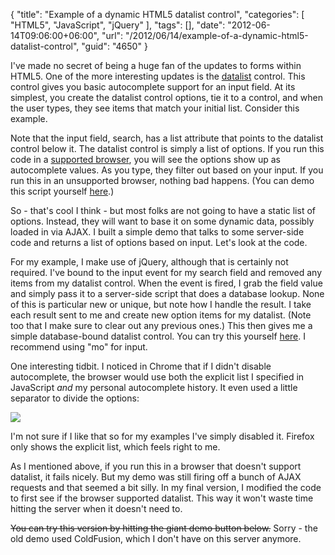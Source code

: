 {
	"title": "Example of a dynamic HTML5 datalist control",
	"categories": [
		"HTML5",
		"JavaScript",
		"jQuery"
	],
	"tags": [],
	"date": "2012-06-14T09:06:00+06:00",
	"url": "/2012/06/14/example-of-a-dynamic-html5-datalist-control",
	"guid": "4650"
}

I've made no secret of being a huge fan of the updates to forms within HTML5. One of the more interesting updates is the <a href="https://developer.mozilla.org/en/HTML/Element/datalist">datalist</a> control. This control gives you basic autocomplete support for an input field. At its simplest, you create the datalist control options, tie it to a control, and when the user types, they see items that match your initial list. Consider this example.

<script src="https://gist.github.com/2929958.js?file=gistfile1.html"></script>

Note that the input field, search, has a list attribute that points to the datalist control below it. The datalist control is simply a list of options. If you run this code in a <a href="http://caniuse.com/#feat=datalist">supported browser</a>, you will see the options show up as autocomplete values. As you type, they filter out based on your input. If you run this in an unsupported browser, nothing bad happens. (You can demo this script yourself <a href="http://raymondcamden.com/demos/2012/jun/14/test0.html">here</a>.)

So - that's cool I think - but most folks are not going to have a static list of options. Instead, they will want to base it on some dynamic data, possibly loaded in via AJAX. I built a simple demo that talks to some server-side code and returns a list of options based on input. Let's look at the code.

<script src="https://gist.github.com/2929966.js?file=gistfile1.html"></script>

For my example, I make use of jQuery, although that is certainly not required. I've bound to the input event for my search field and removed any items from my datalist control. When the event is fired, I grab the field value and simply pass it to a server-side script that does a database lookup. None of this is particular new or unique, but note how I handle the result. I take each result sent to me and create new option items for my datalist. (Note too that I make sure to clear out any previous ones.) This then gives me a simple database-bound datalist control. You can try this yourself <a href="http://raymondcamden.com/demos/2012/jun/14/test1.html">here</a>. I recommend using "mo" for input.

One interesting tidbit. I noticed in Chrome that if I didn't disable autocomplete, the browser would use both the explicit list I specified in JavaScript <i>and</i> my personal autocomplete history. It even used a little separator to divide the options:

<img src="http://www.raymondcamden.com/images/ScreenClip98.png" />

I'm not sure if I like that so for my examples I've simply disabled it. Firefox only shows the explicit list, which feels right to me. 

As I mentioned above, if you run this in a browser that doesn't support datalist, it fails nicely. But my demo was still firing off a bunch of AJAX requests and that seemed a bit silly. In my final version, I modified the code to first see if the browser supported datalist. This way it won't waste time hitting the server when it doesn't need to. 

<script src="https://gist.github.com/2929996.js?file=gistfile1.html"></script>

<strike>You can try this version by hitting the giant demo button below.</strike> Sorry - the old demo used ColdFusion, which I don't have on this server anymore.
